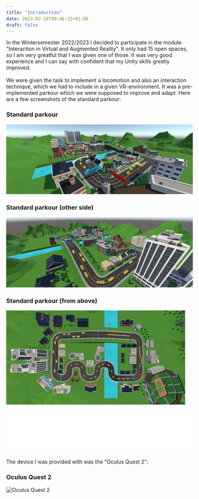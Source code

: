 ```yaml
---
title: "Introduction"
date: 2023-02-18T09:46:32+01:00
draft: false
---
```


In the Wintersemester 2022/2023 I decided to participate in the module "Interaction in Virtual and Augmented Reality".
It only had 15 open spaces, so I am very greatful that I was given one of those.
It was very good experience and I can say with confident that my Unity skills greatly improved.<br><br>
We were given the task to implement a locomotion and also an interaction technique, which we had to include in a given VR-environment.
It was a pre-implemented parkour which we were supposed to improve and adapt.
Here are a few screenshots of the standard parkour:

### Standard parkour

![Standard parkour](https://raw.githubusercontent.com/Lithanel/Lithanel_page/master/images/introduction/standard_parkour.png)

### Standard parkour (other side)

![Standard parkour other side](https://raw.githubusercontent.com/Lithanel/Lithanel_page/master/images/introduction/standard_parkour2.png)

### Standard parkour (from above)

![Standard parkour from above](https://raw.githubusercontent.com/Lithanel/Lithanel_page/master/images/introduction/standard_parkour_up.png)

The device I was provided with was the "Oculus Quest 2":

### Oculus Quest 2

![Oculus Quest 2](https://raw.githubusercontent.com/Lithanel/Lithanel_page/master/images/introduction/oculus_quest.png)